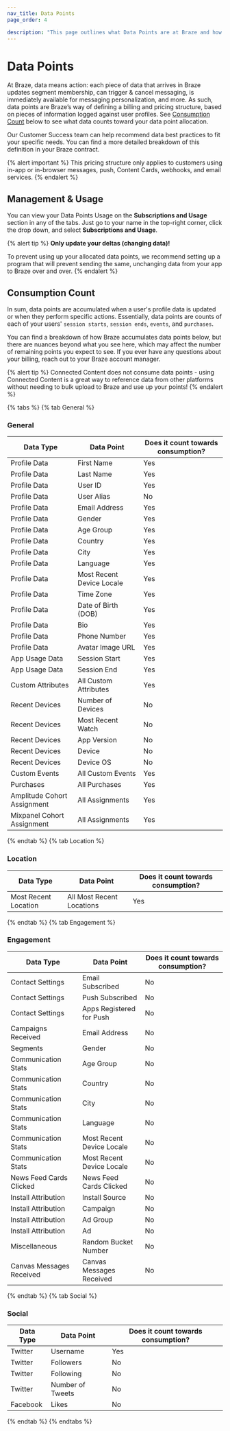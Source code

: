 ```yaml
---
nav_title: Data Points
page_order: 4

description: "This page outlines what Data Points are at Braze and how you can be aware of their usage."
---
```


# Data Points

At Braze, data means action: each piece of data that arrives in Braze updates segment membership, can trigger & cancel messaging, is immediately available for messaging personalization, and more. As such, data points are Braze’s way of defining a billing and pricing structure, based on pieces of information logged against user profiles. See [Consumption Count](#consumption-count) below to see what data counts toward your data point allocation.

Our Customer Success team can help recommend data best practices to fit your specific needs. You can find a more detailed breakdown of this definition in your Braze contract.

{% alert important %}
This pricing structure only applies to customers using in-app or in-browser messages, push, Content Cards, webhooks, and email services.
{% endalert %}

## Management & Usage

You can view your Data Points Usage on the __Subscriptions and Usage__ section in any of the tabs. Just go to your name in the top-right corner, click the drop down, and select __Subscriptions and Usage__.

{% alert tip %}
__Only update your deltas (changing data)!__

To prevent using up your allocated data points, we recommend setting up a program that will prevent sending the same, unchanging data from your app to Braze over and over.
{% endalert %}


## Consumption Count

In sum, data points are accumulated when a user's profile data is updated or when they perform specific actions. Essentially, data points are counts of each of your users' `session starts`, `session ends`, `events`, and `purchases`.

You can find a breakdown of how Braze accumulates data points below, but there are nuances beyond what you see here, which may affect the number of remaining points you expect to see. If you ever have any questions about your billing, reach out to your Braze account manager.

{% alert tip %}
Connected Content does not consume data points - using Connected Content is a great way to reference data from other platforms without needing to bulk upload to Braze and use up your points!
{% endalert %}

{% tabs %}
{% tab General %}

### General

|Data Type | Data Point | Does it count towards consumption? |
|---|---|---|
|Profile Data | First Name | Yes |
|Profile Data | Last Name | Yes |
|Profile Data | User ID | Yes |
|Profile Data | User Alias | No |
|Profile Data | Email Address | Yes |
|Profile Data | Gender | Yes |
|Profile Data | Age Group | Yes |
|Profile Data | Country | Yes |
|Profile Data | City | Yes |
|Profile Data | Language | Yes |
|Profile Data | Most Recent Device Locale | Yes |
|Profile Data | Time Zone | Yes |
|Profile Data | Date of Birth (DOB) | Yes |
|Profile Data | Bio | Yes |
|Profile Data | Phone Number  | Yes |
|Profile Data | Avatar Image URL | Yes |
|App Usage Data |Session Start | Yes |
|App Usage Data |Session End | Yes |
|Custom Attributes | All Custom Attributes | Yes |
|Recent Devices | Number of Devices | No |
|Recent Devices | Most Recent Watch | No |
|Recent Devices | App Version | No |
|Recent Devices | Device | No |
|Recent Devices | Device OS | No |
|Custom Events | All Custom Events | Yes |
|Purchases | All Purchases | Yes |
|Amplitude Cohort Assignment | All Assignments | Yes |
|Mixpanel Cohort Assignment | All Assignments | Yes |

  {% endtab %}
{% tab Location %}

### Location

|Data Type | Data Point | Does it count towards consumption? |
|---|---|---|
|Most Recent Location | All Most Recent Locations | Yes |

  {% endtab %}
{% tab Engagement %}

### Engagement

|Data Type | Data Point | Does it count towards consumption? |
|---|---|---|
| Contact Settings | Email Subscribed | No |
| Contact Settings |  Push Subscribed | No |
| Contact Settings |  Apps Registered for Push | No |
|Campaigns Received | Email Address | No |
|Segments | Gender | No |
|Communication Stats | Age Group | No |
|Communication Stats | Country | No |
|Communication Stats | City | No |
|Communication Stats | Language | No |
|Communication Stats | Most Recent Device Locale | No |
|Communication Stats | Most Recent Device Locale | No |
|News Feed Cards Clicked | News Feed Cards Clicked | No |
|Install Attribution | Install Source | No |
|Install Attribution | Campaign | No |
|Install Attribution | Ad Group | No |
|Install Attribution | Ad | No |
|Miscellaneous | Random Bucket Number | No |
|Canvas Messages Received | Canvas Messages Received | No |

 {% endtab %}
{% tab Social %}

### Social

|Data Type | Data Point | Does it count towards consumption? |
|---|---|---|
|Twitter | Username | Yes |
|Twitter | Followers | No |
|Twitter | Following | No |
|Twitter | Number of Tweets | No |
|Facebook | Likes | No |

 {% endtab %}
{% endtabs %}
